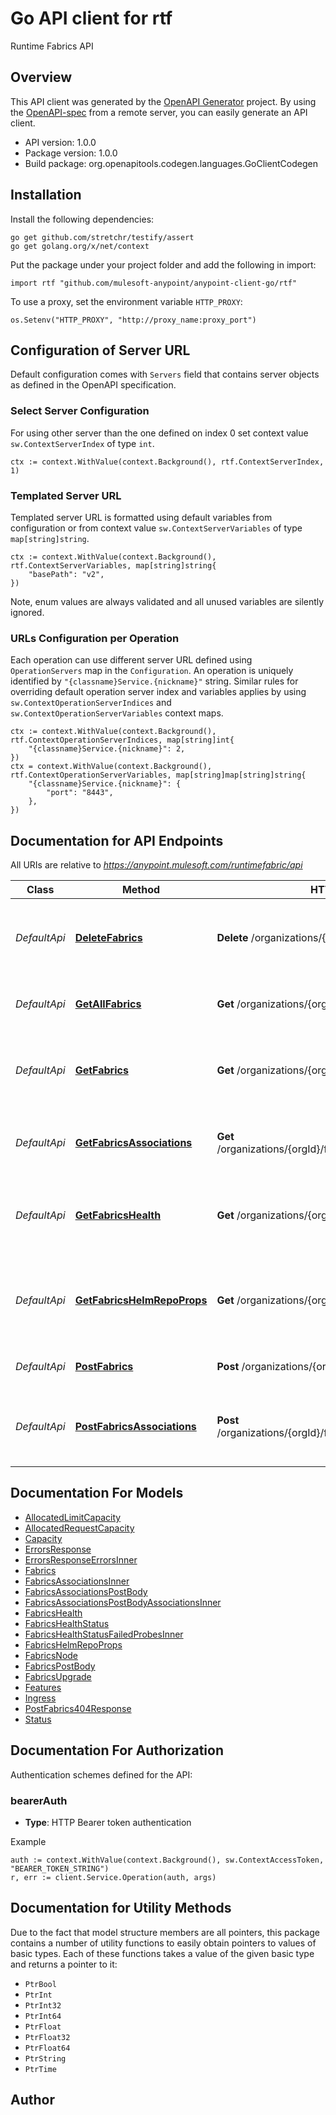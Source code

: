 # Go API client for rtf

Runtime Fabrics API

## Overview
This API client was generated by the [OpenAPI Generator](https://openapi-generator.tech) project.  By using the [OpenAPI-spec](https://www.openapis.org/) from a remote server, you can easily generate an API client.

- API version: 1.0.0
- Package version: 1.0.0
- Build package: org.openapitools.codegen.languages.GoClientCodegen

## Installation

Install the following dependencies:

```shell
go get github.com/stretchr/testify/assert
go get golang.org/x/net/context
```

Put the package under your project folder and add the following in import:

```golang
import rtf "github.com/mulesoft-anypoint/anypoint-client-go/rtf"
```

To use a proxy, set the environment variable `HTTP_PROXY`:

```golang
os.Setenv("HTTP_PROXY", "http://proxy_name:proxy_port")
```

## Configuration of Server URL

Default configuration comes with `Servers` field that contains server objects as defined in the OpenAPI specification.

### Select Server Configuration

For using other server than the one defined on index 0 set context value `sw.ContextServerIndex` of type `int`.

```golang
ctx := context.WithValue(context.Background(), rtf.ContextServerIndex, 1)
```

### Templated Server URL

Templated server URL is formatted using default variables from configuration or from context value `sw.ContextServerVariables` of type `map[string]string`.

```golang
ctx := context.WithValue(context.Background(), rtf.ContextServerVariables, map[string]string{
	"basePath": "v2",
})
```

Note, enum values are always validated and all unused variables are silently ignored.

### URLs Configuration per Operation

Each operation can use different server URL defined using `OperationServers` map in the `Configuration`.
An operation is uniquely identified by `"{classname}Service.{nickname}"` string.
Similar rules for overriding default operation server index and variables applies by using `sw.ContextOperationServerIndices` and `sw.ContextOperationServerVariables` context maps.

```golang
ctx := context.WithValue(context.Background(), rtf.ContextOperationServerIndices, map[string]int{
	"{classname}Service.{nickname}": 2,
})
ctx = context.WithValue(context.Background(), rtf.ContextOperationServerVariables, map[string]map[string]string{
	"{classname}Service.{nickname}": {
		"port": "8443",
	},
})
```

## Documentation for API Endpoints

All URIs are relative to *https://anypoint.mulesoft.com/runtimefabric/api*

Class | Method | HTTP request | Description
------------ | ------------- | ------------- | -------------
*DefaultApi* | [**DeleteFabrics**](docs/DefaultApi.md#deletefabrics) | **Delete** /organizations/{orgId}/fabrics/{fabricsId} | Delete a specific Runtime Fabrics Instance by id.
*DefaultApi* | [**GetAllFabrics**](docs/DefaultApi.md#getallfabrics) | **Get** /organizations/{orgId}/fabrics | Retrieves all available Runtime Fabrics.
*DefaultApi* | [**GetFabrics**](docs/DefaultApi.md#getfabrics) | **Get** /organizations/{orgId}/fabrics/{fabricsId} | Retrieves a specific Runtime Fabrics Instance by id.
*DefaultApi* | [**GetFabricsAssociations**](docs/DefaultApi.md#getfabricsassociations) | **Get** /organizations/{orgId}/fabrics/{fabricsId}/associations | Get Runtime Fabrics instance Environment Associations.
*DefaultApi* | [**GetFabricsHealth**](docs/DefaultApi.md#getfabricshealth) | **Get** /organizations/{orgId}/fabrics/{fabricsId}/health | Retrieves health for a Runtime Fabrics Instance by id.
*DefaultApi* | [**GetFabricsHelmRepoProps**](docs/DefaultApi.md#getfabricshelmrepoprops) | **Get** /organizations/{orgId}/helmrepoproperties | Retrieves Helm repo properties for a Runtime Fabrics Instance by id.
*DefaultApi* | [**PostFabrics**](docs/DefaultApi.md#postfabrics) | **Post** /organizations/{orgId}/fabrics | Creates a Runtime Fabrics
*DefaultApi* | [**PostFabricsAssociations**](docs/DefaultApi.md#postfabricsassociations) | **Post** /organizations/{orgId}/fabrics/{fabricsId}/associations | Creates Runtime Fabrics instance Environment Associations.


## Documentation For Models

 - [AllocatedLimitCapacity](docs/AllocatedLimitCapacity.md)
 - [AllocatedRequestCapacity](docs/AllocatedRequestCapacity.md)
 - [Capacity](docs/Capacity.md)
 - [ErrorsResponse](docs/ErrorsResponse.md)
 - [ErrorsResponseErrorsInner](docs/ErrorsResponseErrorsInner.md)
 - [Fabrics](docs/Fabrics.md)
 - [FabricsAssociationsInner](docs/FabricsAssociationsInner.md)
 - [FabricsAssociationsPostBody](docs/FabricsAssociationsPostBody.md)
 - [FabricsAssociationsPostBodyAssociationsInner](docs/FabricsAssociationsPostBodyAssociationsInner.md)
 - [FabricsHealth](docs/FabricsHealth.md)
 - [FabricsHealthStatus](docs/FabricsHealthStatus.md)
 - [FabricsHealthStatusFailedProbesInner](docs/FabricsHealthStatusFailedProbesInner.md)
 - [FabricsHelmRepoProps](docs/FabricsHelmRepoProps.md)
 - [FabricsNode](docs/FabricsNode.md)
 - [FabricsPostBody](docs/FabricsPostBody.md)
 - [FabricsUpgrade](docs/FabricsUpgrade.md)
 - [Features](docs/Features.md)
 - [Ingress](docs/Ingress.md)
 - [PostFabrics404Response](docs/PostFabrics404Response.md)
 - [Status](docs/Status.md)


## Documentation For Authorization


Authentication schemes defined for the API:
### bearerAuth

- **Type**: HTTP Bearer token authentication

Example

```golang
auth := context.WithValue(context.Background(), sw.ContextAccessToken, "BEARER_TOKEN_STRING")
r, err := client.Service.Operation(auth, args)
```


## Documentation for Utility Methods

Due to the fact that model structure members are all pointers, this package contains
a number of utility functions to easily obtain pointers to values of basic types.
Each of these functions takes a value of the given basic type and returns a pointer to it:

* `PtrBool`
* `PtrInt`
* `PtrInt32`
* `PtrInt64`
* `PtrFloat`
* `PtrFloat32`
* `PtrFloat64`
* `PtrString`
* `PtrTime`

## Author



